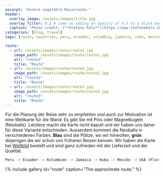 ```yaml
---
excerpt: "Unsere ungefähre Reiseroute."
header:
  overlay_image: /assets/images/title.jpg
  overlay_filter: 0.2 # same as adding an opacity of 0.5 to a black background
  caption: "Photo credit: [**Stefano Kals**](https://www.stefanokals.ch)"
categories: [blog, travel]
tags: [route, countries, peru, ecuador, colombia, jamaica, cuba, mexico, usa, japan]

route:
  - url: /assets/images/route/route1.jpg
    image_path: /assets/images/route/route1.jpg
    alt: "route1"
    title: "Route"
  - url: /assets/images/route/route2.jpg
    image_path: /assets/images/route/route2.jpg
    alt: "route2"
    title: "Route"
  - url: /assets/images/route/route3.jpg
    image_path: /assets/images/route/route3.jpg
    alt: "route3"
    title: "Route"  
---
```



Für die Planung der Reise sehr zu empfehlen und auch zur Motivation ist eine Weltkarte für die Wand.
Es gibt Sie mit Pins oder Magnetkugeln (Neoballs). Letztere macht die Karte nicht kaputt und wir haben uns daher für diese Variante entschieden.
Ausserdem kommen die Neoballs in verschiedenen Farben. **Blau** sind die Plätze, wo wir hinwollen, **grün** diejenigen die wir schon von früheren Reisen
kennen. Wir haben die Karte bei [Weltbild](https://www.weltbild.ch/artikel/buch/places-of-my-life-poster-weltkarte-foliert-und-beleistet_19980404-1) bestellt
und sind ganz zufrieden mit der Lieferzeit und der Qualität.

```bash
Peru -> Ecuador -> Kolumbien -> Jamaica -> Kuba -> Mexiko -> USA (Florida, Colorado, Alaska) -> Japan
```

{% include gallery id="route" caption="The approximate route." %}